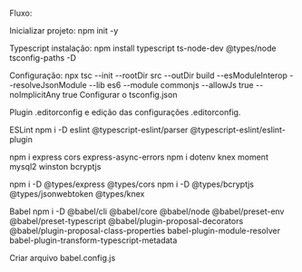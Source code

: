 Fluxo:

Inicializar projeto:
npm init -y

Typescript
instalação: npm install typescript ts-node-dev @types/node tsconfig-paths -D

Configuração: npx tsc --init --rootDir src --outDir build --esModuleInterop --resolveJsonModule --lib es6 --module commonjs --allowJs true --noImplicitAny true
Configurar o tsconfig.json

Plugin .editorconfig e edição das configurações .editorconfig.

ESLint
npm i -D eslint @typescript-eslint/parser @typescript-eslint/eslint-plugin

npm i express cors express-async-errors
npm i dotenv knex moment mysql2 winston bcryptjs

npm i -D @types/express @types/cors
npm i -D @types/bcryptjs @types/jsonwebtoken @types/knex

Babel
npm i -D @babel/cli @babel/core @babel/node @babel/preset-env @babel/preset-typescript @babel/plugin-proposal-decorators @babel/plugin-proposal-class-properties babel-plugin-module-resolver babel-plugin-transform-typescript-metadata

Criar arquivo babel.config.js
